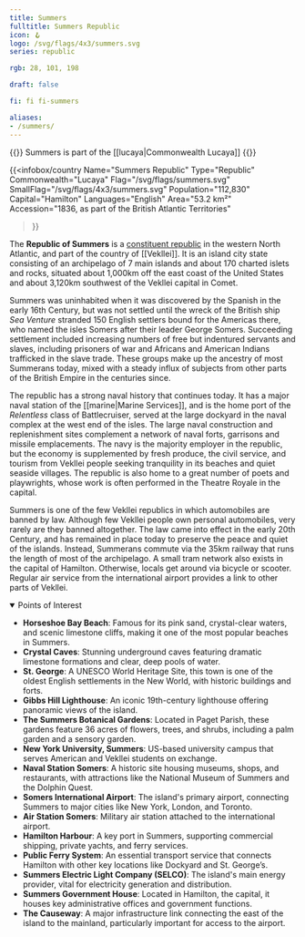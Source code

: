 ```yaml
---
title: Summers
fulltitle: Summers Republic
icon: 🪝
logo: /svg/flags/4x3/summers.svg
series: republic

rgb: 28, 101, 198

draft: false

fi: fi fi-summers

aliases:
- /summers/
---
```

{{<note series>}}
 Summers is part of the [[lucaya|Commonwealth Lucaya]]
{{</note>}}

{{<infobox/country
	 Name="Summers Republic"
	 Type="Republic"
	 Commonwealth="Lucaya"
	 Flag="/svg/flags/summers.svg"
	 SmallFlag="/svg/flags/4x3/summers.svg"
	 Population="112,830"
	 Capital="Hamilton"
	 Languages="English"
	 Area="53.2 km²"
	 Accession="1836, as part of the British Atlantic Territories"
 >}}

The <span class="fi fi-summers"></span> **Republic of Summers** is a [constituent republic](/republics/) in the western North Atlantic, and part of the country of [[Vekllei]]. It is an island city state consisting of an archipelago of 7 main islands and about 170 charted islets and rocks, situated about 1,000km off the east coast of the United States and about 3,120km southwest of the Vekllei capital in Comet.

Summers was uninhabited when it was discovered by the Spanish in the early 16th Century, but was not settled until the wreck of the British ship *Sea Venture* stranded 150 English settlers bound for the Americas there, who named the isles Somers after their leader George Somers. Succeeding settlement included increasing numbers of free but indentured servants and slaves, including prisoners of war and Africans and American Indians trafficked in the slave trade. These groups make up the ancestry of most Summerans today, mixed with a steady influx of subjects from other parts of the British Empire in the centuries since.

The republic has a strong naval history that continues today. It has a major naval station of the [[marine|Marine Services]], and is the home port of the *Relentless* class of Battlecruiser, served at the large dockyard in the naval complex at the west end of the isles. The large naval construction and replenishment sites complement a network of naval forts, garrisons and missile emplacements. The navy is the majority employer in the republic, but the economy is supplemented by fresh produce, the civil service, and tourism from Vekllei people seeking tranquility in its beaches and quiet seaside villages. The republic is also home to a great number of poets and playwrights, whose work is often performed in the Theatre Royale in the capital.

Summers is one of the few Vekllei republics in which automobiles are banned by law. Although few Vekllei people own personal automobiles, very rarely are they banned altogether. The law came into effect in the early 20th Century, and has remained in place today to preserve the peace and quiet of the islands. Instead, Summerans commute via the 35km railway that runs the length of most of the archipelago. A small tram network also exists in the capital of Hamilton. Otherwise, locals get around via bicycle or scooter. Regular air service from the international airport provides a link to other parts of Vekllei.

<details open>
<summary>Points of Interest</summary>

- **Horseshoe Bay Beach**: Famous for its pink sand, crystal-clear waters, and scenic limestone cliffs, making it one of the most popular beaches in Summers.
- **Crystal Caves**: Stunning underground caves featuring dramatic limestone formations and clear, deep pools of water.
- **St. George**: A UNESCO World Heritage Site, this town is one of the oldest English settlements in the New World, with historic buildings and forts.
- **Gibbs Hill Lighthouse**: An iconic 19th-century lighthouse offering panoramic views of the island.
- **The Summers Botanical Gardens**: Located in Paget Parish, these gardens feature 36 acres of flowers, trees, and shrubs, including a palm garden and a sensory garden.
- **New York University, Summers**: US-based university campus that serves American and Vekllei students on exchange.
- **Naval Station Somers**: A historic site housing museums, shops, and restaurants, with attractions like the National Museum of Summers and the Dolphin Quest.
- **Somers International Airport**: The island's primary airport, connecting Summers to major cities like New York, London, and Toronto.
- **Air Station Somers**: Military air station attached to the international airport.
- **Hamilton Harbour**: A key port in Summers, supporting commercial shipping, private yachts, and ferry services.
- **Public Ferry System**: An essential transport service that connects Hamilton with other key locations like Dockyard and St. George’s.
- **Summers Electric Light Company (SELCO)**: The island's main energy provider, vital for electricity generation and distribution.
- **Summers Government House**: Located in Hamilton, the capital, it houses key administrative offices and government functions.
- **The Causeway**: A major infrastructure link connecting the east of the island to the mainland, particularly important for access to the airport.
</details>